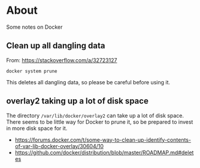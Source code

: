 # About

Some notes on Docker

## Clean up all dangling data

From: https://stackoverflow.com/a/32723127

```
docker system prune
```

This deletes all dangling data, so please be careful before using it.


## overlay2 taking up a lot of disk space

The directory `/var/lib/docker/overlay2` can take up a lot of disk space. There seems to be little way for Docker to prune it, so be prepared to invest in more disk space for it.

- https://forums.docker.com/t/some-way-to-clean-up-identify-contents-of-var-lib-docker-overlay/30604/10
- https://github.com/docker/distribution/blob/master/ROADMAP.md#deletes
